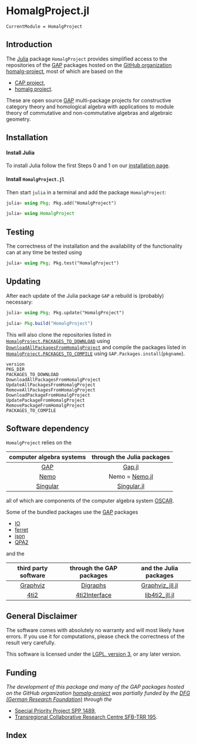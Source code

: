 # HomalgProject.jl

```@meta
CurrentModule = HomalgProject
```
## Introduction

The [Julia](https://julialang.org/) package `HomalgProject` provides simplified access to the repositories of the [GAP](https://www.gap-system.org) packages hosted on the [GitHub organization homalg-project](https://homalg-project.github.io/), most of which are based on the

* [CAP project](https://github.com/homalg-project/CAP_project#readme),
* [homalg project](https://github.com/homalg-project/homalg_project#readme).

These are open source [GAP](https://www.gap-system.org) multi-package projects for constructive category theory and homological algebra with applications to module theory of commutative and non-commutative algebras and algebraic geometry.

## Installation

#### Install Julia

To install Julia follow the first Steps 0 and 1 on our [installation page](https://homalg-project.github.io/docs/installation).

#### Install `HomalgProject.jl`

Then start `julia` in a terminal and add the package `HomalgProject`:

```julia
julia> using Pkg; Pkg.add("HomalgProject")

julia> using HomalgProject
```

## Testing

The correctness of the installation and the availability of the functionality can at any time be tested using

```julia
julia> using Pkg; Pkg.test("HomalgProject")
```

## Updating

After each update of the Julia package `GAP` a rebuild is (probably) necessary:

```julia
julia> using Pkg; Pkg.update("HomalgProject")

julia> Pkg.build("HomalgProject")
```

This will also clone the repositories listed in [`HomalgProject.PACKAGES_TO_DOWNLOAD`](@ref) using [`DownloadAllPackagesFromHomalgProject`](@ref) and compile the packages listed in [`HomalgProject.PACKAGES_TO_COMPILE`](@ref) using `GAP.Packages.install`(`pkgname`).

```@docs
version
PKG_DIR
PACKAGES_TO_DOWNLOAD
DownloadAllPackagesFromHomalgProject
UpdateAllPackagesFromHomalgProject
RemoveAllPackagesFromHomalgProject
DownloadPackageFromHomalgProject
UpdatePackageFromHomalgProject
RemovePackageFromHomalgProject
PACKAGES_TO_COMPILE
```

## Software dependency

`HomalgProject` relies on the

| computer algebra systems                    | through the Julia packages                                 |
|:-------------------------------------------:|:----------------------------------------------------------:|
| [GAP](https://www.gap-system.org/)          | [Gap.jl](https://github.com/oscar-system/GAP.jl)           |
| [Nemo](http://www.nemocas.org/)             | Nemo = [Nemo.jl](https://github.com/Nemocas/Nemo.jl)       |
| [Singular](https://www.singular.uni-kl.de/) | [Singular.jl](https://github.com/oscar-system/Singular.jl) |

all of which are components of the computer algebra system [OSCAR](https://oscar.computeralgebra.de/).

Some of the bundled packages use the [GAP](https://www.gap-system.org) packages

* [IO](https://github.com/gap-packages/io/)
* [ferret](https://github.com/gap-packages/ferret/)
* [json](https://github.com/gap-packages/json/)
* [QPA2](https://github.com/sunnyquiver/QPA2/)

and the

| third party software                                | through the GAP packages                                                        | and the Julia packages |
|:---------------------------------------------------:|:-------------------------------------------------------------------------------:|:----------------------:|
| [Graphviz](https://graphviz.org/)                   | [Digraphs](https://github.com/gap-packages/digraphs/)                           | [Graphviz_jll.jl](https://github.com/JuliaBinaryWrappers/Graphviz_jll.jl) |
| [4ti2](https://4ti2.github.io/)                     | [4ti2Interface](https://homalg-project.github.io/homalg_project/4ti2Interface/) | [lib4ti2_jll.jl](https://github.com/JuliaBinaryWrappers/lib4ti2_jll.jl) |

<!--
| [cddlib](https://github.com/cddlib/cddlib/)         | [CddInterface](https://github.com/homalg-project/CddInterface/)                 | [cddlib_jll.jl](https://github.com/JuliaBinaryWrappers/cddlib_jll.jl) |
| [Normaliz](https://www.normaliz.uni-osnabrueck.de/) | [NormalizInterface](https://github.com/gap-packages/NormalizInterface/)         | [normaliz_jll.jl](https://github.com/JuliaBinaryWrappers/normaliz_jll.jl) |
-->

## General Disclaimer

The software comes with absolutely no warranty and will most likely have errors. If you use it for computations, please check the correctness of the result very carefully.

This software is licensed under the [LGPL, version 3](https://www.gnu.org/licenses/lgpl-3.0.en.html), or any later version.

## Funding

*The development of this package and many of the GAP packages hosted on the GitHub organization [homalg-project](https://github.com/homalg-project/) was partially funded by the [DFG (German Research Foundation)](https://www.dfg.de/) through the*

* [Special Priority Project SPP 1489](https://spp.computeralgebra.de/),
* [Transregional Collaborative Research Centre SFB-TRR 195](https://www.computeralgebra.de/sfb/).

## Index

```@index
```
